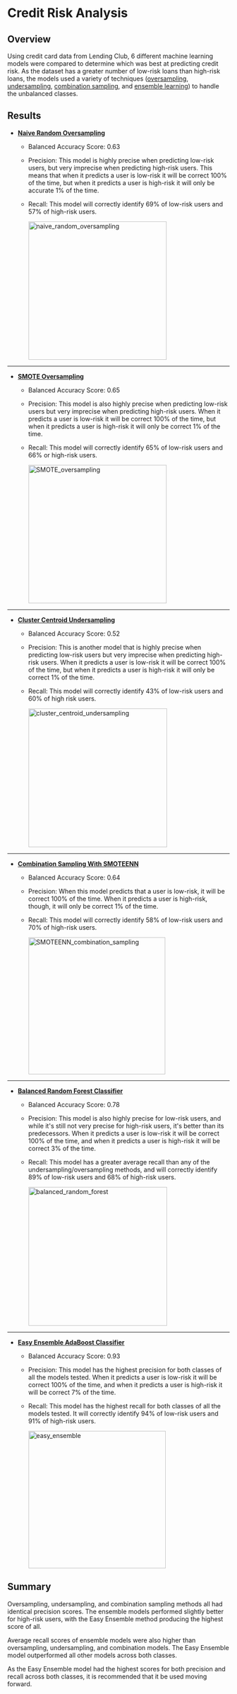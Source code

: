 # Credit Risk Analysis

## Overview

Using credit card data from Lending Club, 6 different machine learning models were compared to determine which was best at predicting credit risk. As the dataset has a greater number of low-risk loans than high-risk loans, the models used a variety of techniques ([oversampling](https://imbalanced-learn.org/stable/references/over_sampling.html), [undersampling](https://imbalanced-learn.org/stable/references/under_sampling.html), [combination sampling](https://imbalanced-learn.org/stable/references/combine.html), and [ensemble learning](https://imbalanced-learn.org/stable/references/ensemble.html)) to handle the unbalanced classes. 

## Results

* [**Naive Random Oversampling**](https://imbalanced-learn.org/stable/references/generated/imblearn.over_sampling.RandomOverSampler.html)
  * Balanced Accuracy Score: 0.63
  * Precision: This model is highly precise when predicting low-risk users, but very imprecise when predicting high-risk users. This means that when it predicts a user is low-risk it will be correct 100% of the time, but when it predicts a user is high-risk it will only be accurate 1% of the time. 
  * Recall: This model will correctly identify 69% of low-risk users and 57% of high-risk users. 
    
    <img width="313" alt="naive_random_oversampling" src="https://user-images.githubusercontent.com/111674383/213121823-d0e3b0e9-2dc0-4489-bdd7-4cff2ce7e16e.png">
---
* [**SMOTE Oversampling**](https://imbalanced-learn.org/stable/references/generated/imblearn.over_sampling.SMOTE.html?highlight=smote)
    * Balanced Accuracy Score: 0.65
    * Precision: This model is also highly precise when predicting low-risk users but very imprecise when predicting high-risk users. When it predicts a user is low-risk it will be correct 100% of the time, but when it predicts a user is high-risk it will only be correct 1% of the time. 
    * Recall: This model will correctly identify 65% of low-risk users and 66% or high-risk users.
    
      <img width="313" alt="SMOTE_oversampling" src="https://user-images.githubusercontent.com/111674383/213121847-fbad7ed5-0ce0-4044-b26c-d78f9850146f.png">
---
* [**Cluster Centroid Undersampling**](https://imbalanced-learn.org/stable/references/generated/imblearn.under_sampling.ClusterCentroids.html)
  * Balanced Accuracy Score: 0.52
  * Precision: This is another model that is highly precise when predicting low-risk users but very imprecise when predicting high-risk users. When it predicts a user is low-risk it will be correct 100% of the time, but when it predicts a user is high-risk it will only be correct 1% of the time. 
  * Recall: This model will correctly identify 43% of low-risk users and 60% of high risk users.
  
    <img width="314" alt="cluster_centroid_undersampling" src="https://user-images.githubusercontent.com/111674383/213121877-10f6563b-e024-4a33-8a30-b007d5e22004.png">
---
* [**Combination Sampling With SMOTEENN**](https://imbalanced-learn.org/stable/references/generated/imblearn.combine.SMOTEENN.html)
  * Balanced Accuracy Score: 0.64
  * Precision: When this model predicts that a user is low-risk, it will be correct 100% of the time. When it predicts a user is high-risk, though, it will only be correct 1% of the time. 
  * Recall: This model will correctly identify 58% of low-risk users and 70% of high-risk users.
  
    <img width="310" alt="SMOTEENN_combination_sampling" src="https://user-images.githubusercontent.com/111674383/213121906-11977aa3-7acb-43ba-9bd4-09ae41e74d32.png">
---
* [**Balanced Random Forest Classifier**](https://imbalanced-learn.org/stable/references/generated/imblearn.ensemble.BalancedRandomForestClassifier.html)
  * Balanced Accuracy Score: 0.78
  * Precision: This model is also highly precise for low-risk users, and while it's still not very precise for high-risk users, it's better than its predecessors. When it predicts a user is low-risk it will be correct 100% of the time, and when it predicts a user is high-risk it will be correct 3% of the time.
  * Recall: This model has a greater average recall than any of the undersampling/oversampling methods, and will correctly identify 89% of low-risk users and 68% of high-risk users.
  
    <img width="314" alt="balanced_random_forest" src="https://user-images.githubusercontent.com/111674383/213121928-51d51dd9-8aee-48c6-9761-6c47c0f64b21.png">
---
* [**Easy Ensemble AdaBoost Classifier**](https://imbalanced-learn.org/stable/references/generated/imblearn.ensemble.EasyEnsembleClassifier.html)
  * Balanced Accuracy Score: 0.93
  * Precision: This model has the highest precision for both classes of all the models tested. When it predicts a user is low-risk it will be correct 100% of the time, and when it predicts a user is high-risk it will be correct 7% of the time.
  * Recall: This model has the highest recall for both classes of all the models tested. It will correctly identify 94% of low-risk users and 91% of high-risk users. 
  
    <img width="311" alt="easy_ensemble" src="https://user-images.githubusercontent.com/111674383/213121951-cefc6753-0708-4cef-9f42-e55081385f9e.png">

## Summary

Oversampling, undersampling, and combination sampling methods all had identical precision scores. The ensemble models performed slightly better for high-risk users, with the Easy Ensemble method producing the highest score of all.

Average recall scores of ensemble models were also higher than oversampling, undersampling, and combination models. The Easy Ensemble model outperformed all other models across both classes. 

As the Easy Ensemble model had the highest scores for both precision and recall across both classes, it is recommended that it be used moving forward.
